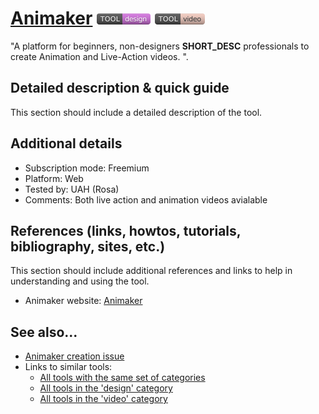 # [Animaker](https://www.animaker.com/)  [<img src="images/design.png" align="bottom">](https://github.com/e-CLOSE/Toolbox/issues?q=label%3A01_TOOL+label%3Adesign) [<img src="images/video.png" align="bottom">](https://github.com/e-CLOSE/Toolbox/issues?q=label%3A01_TOOL+label%3Avideo)

"A platform for beginners, non-designers __SHORT_DESC__ professionals to create Animation and Live-Action videos. ".


## Detailed description & quick guide

This section should include a detailed description of the tool.


## Additional details

- Subscription mode: Freemium
- Platform: Web
- Tested by: UAH (Rosa)
- Comments: Both live action and animation videos  avialable


## References (links, howtos, tutorials, bibliography, sites, etc.)

This section should include additional references and links to help in
understanding and using the tool.

- Animaker website: [Animaker](https://www.animaker.com/)


## See also...

- [Animaker creation issue](https://github.com/e-CLOSE/Toolbox/issues/99)
- Links to similar tools:
  - [All tools with the same set of categories](https://github.com/e-CLOSE/Toolbox/issues?q=label%3A01_TOOL+label%3Avideo)
  - [All tools in the 'design' category](https://github.com/e-CLOSE/Toolbox/issues?q=label%3A01_TOOL+label%3Adesign)
  - [All tools in the 'video' category](https://github.com/e-CLOSE/Toolbox/issues?q=label%3A01_TOOL+label%3Avideo)
